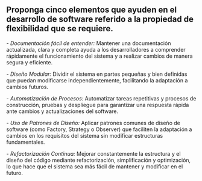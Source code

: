 ## Proponga cinco elementos que ayuden en el desarrollo de software referido a la propiedad de flexibilidad que se requiere.

*- Documentación fácil de entender:* Mantener una documentación actualizada, clara y completa ayuda a los desarrolladores a comprender rápidamente el funcionamiento del sistema y a realizar cambios de manera segura y eficiente.

*- Diseño Modular:* Dividir el sistema en partes pequeñas y bien definidas que puedan modificarse independientemente, facilitando la adaptación a cambios futuros.

*- Automatización de Procesos:* Automatizar tareas repetitivas y procesos de construcción, pruebas y despliegue para garantizar una respuesta rápida ante cambios y actualizaciones del software.

*- Uso de Patrones de Diseño:* Aplicar patrones comunes de diseño de software (como Factory, Strategy o Observer) que faciliten la adaptación a cambios en los requisitos del sistema sin modificar estructuras fundamentales.

*- Refactorización Continua:* Mejorar constantemente la estructura y el diseño del código mediante refactorización, simplificación y optimización, lo que hace que el sistema sea más fácil de mantener y modificar en el futuro.
